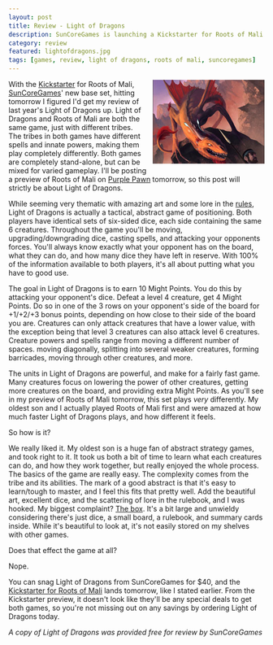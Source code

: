 ```yaml
---
layout: post
title: Review - Light of Dragons
description: SunCoreGames is launching a Kickstarter for Roots of Mali tomorrow. Today I take a look at the first game in the series, Light of Dragons.
category: review
featured: lightofdragons.jpg
tags: [games, review, light of dragons, roots of mali, suncoregames]
---
```


<img src="/images/featured/lightofdragons.jpg" style="float:right;margin-left:10px;margin-bottom:10px;" alt="Odd World"/>With the [Kickstarter](https://www.kickstarter.com/projects/9317481/791540056?token=066e3700) for Roots of Mali, [SunCoreGames](http://suncoregames.ch)' new base set, hitting tomorrow I figured I'd get my review of last year's Light of Dragons up. Light of Dragons and Roots of Mali are both the same game, just with different tribes. The tribes in both games have different spells and innate powers, making them play completely differently. Both games are completely stand-alone, but can be mixed for varied gameplay. I'll be posting a preview of Roots of Mali on [Purple Pawn](http://purplepawn.com) tomorrow, so this post will strictly be about Light of Dragons.

While seeming very thematic with amazing art and some lore in the [rules](http://suncoregames.ch/wp-content/uploads/2016/05/LOD_Anleitung_english-1.pdf), Light of Dragons is actually a tactical, abstract game of positioning. Both players have identical sets of six-sided dice, each side containing the same 6 creatures. Throughout the game you'll be moving, upgrading/downgrading dice, casting spells, and attacking your opponents forces. You'll always know exactly what your opponent has on the board, what they can do, and how many dice they have left in reserve. With 100% of the information available to both players, it's all about putting what you have to good use.

The goal in Light of Dragons is to earn 10 Might Points. You do this by attacking your opponent's dice. Defeat a level 4 creature, get 4 Might Points. Do so in one of the 3 rows on your opponent's side of the board for +1/+2/+3 bonus points, depending on how close to their side of the board you are. Creatures can only attack creatures that have a lower value, with the exception being that level 3 creatures can also attack level 6 creatures. Creature powers and spells range from moving a different number of spaces. moving diagonally, splitting into several weaker creatures, forming barricades, moving through other creatures, and more.

The units in Light of Dragons are powerful, and make for a fairly fast game. Many creatures focus on lowering the power of other creatures, getting more creatures on the board, and providing extra Might Points. As you'll see in my preview of Roots of Mali tomorrow, this set plays *very* differently. My oldest son and I actually played Roots of Mali first and were amazed at how much faster Light of Dragons plays, and how different it feels.

So how is it?

We really liked it. My oldest son is a huge fan of abstract strategy games, and took right to it. It took us both a bit of time to learn what each creatures can do, and how they work together, but really enjoyed the whole process. The basics of the game are really easy. The complexity comes from the tribe and its abilities. The mark of a good abstract is that it's easy to learn/tough to master, and I feel this fits that pretty well. Add the beautiful art, excellent dice, and the scattering of lore in the rulebook, and I was hooked. My biggest complaint? [The box](http://pawnsperspective.com/Light-of-Dragons-Roots-of-Mali-Unboxing/). It's a bit large and unwieldy considering there's just dice, a small board, a rulebook, and summary cards inside. While it's beautiful to look at, it's not easily stored on my shelves with other games.

Does that effect the game at all?

Nope.

You can snag Light of Dragons from SunCoreGames for $40, and the [Kickstarter for Roots of Mali](https://www.kickstarter.com/projects/9317481/791540056?token=066e3700) lands tomorrow, like I stated earlier. From the Kickstarter preview, it doesn't look like they'll be any special deals to get both games, so you're not missing out on any savings by ordering Light of Dragons today.

*A copy of Light of Dragons was provided free for review by SunCoreGames*
